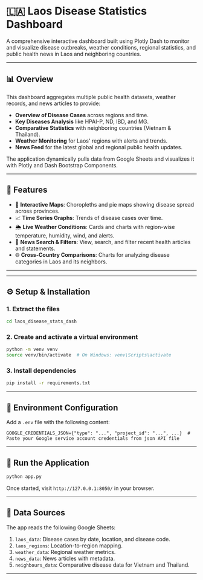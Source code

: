 # 🇱🇦 Laos Disease Statistics Dashboard

A comprehensive interactive dashboard built using Plotly Dash to monitor and visualize disease outbreaks, weather conditions, regional statistics, and public health news in Laos and neighboring countries.

---

## 📊 Overview

This dashboard aggregates multiple public health datasets, weather records, and news articles to provide:

- **Overview of Disease Cases** across regions and time.
- **Key Diseases Analysis** like HPAI-P, ND, IBD, and MG.
- **Comparative Statistics** with neighboring countries (Vietnam & Thailand).
- **Weather Monitoring** for Laos' regions with alerts and trends.
- **News Feed** for the latest global and regional public health updates.

The application dynamically pulls data from Google Sheets and visualizes it with Plotly and Dash Bootstrap Components.

---

## 🚀 Features

- 📍 **Interactive Maps**: Choropleths and pie maps showing disease spread across provinces.
- 📈 **Time Series Graphs**: Trends of disease cases over time.
- 🌦️ **Live Weather Conditions**: Cards and charts with region-wise temperature, humidity, wind, and alerts.
- 📰 **News Search & Filters**: View, search, and filter recent health articles and statements.
- 🌐 **Cross-Country Comparisons**: Charts for analyzing disease categories in Laos and its neighbors.

---


---

## ⚙️ Setup & Installation

### 1. Extract the files

```bash
cd laos_disease_stats_dash
```
### 2. Create and activate a virtual environment
```bash
python -m venv venv
source venv/bin/activate  # On Windows: venv\Scripts\activate
```

### 3. Install dependencies
```bash
pip install -r requirements.txt
```

---
## 🔐 Environment Configuration
Add a `.env` file with the following content:
```
GOOGLE_CREDENTIALS_JSON={"type": "...", "project_id": "...", ...}  # Paste your Google service account credentials from json API file
```

---

## 🧪 Run the Application
```bash
python app.py
```

Once started, visit `http://127.0.0.1:8050/` in your browser.

---

## 📁 Data Sources
The app reads the following Google Sheets:
1. `laos_data`: Disease cases by date, location, and disease code. 
2. `laos_regions`: Location-to-region mapping. 
3. `weather_data`: Regional weather metrics. 
4. `news_data`: News articles with metadata. 
5. `neighbours_data`: Comparative disease data for Vietnam and Thailand.

---